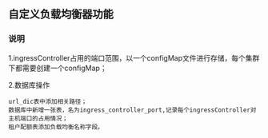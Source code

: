 ## 自定义负载均衡器功能

### 说明

1.ingressController占用的端口范围，以一个configMap文件进行存储，每个集群下都需要创建一个configMap；

2.数据库操作

    url_dic表中添加相关路径；
    数据库中新增一张表，名为ingress_controller_port,记录每个ingressController对主机端口的占用情况；
    租户配额表添加负载均衡名称字段。

